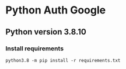 # Python Auth Google
## Python version 3.8.10

### Install requirements

```
python3.8 -m pip install -r requirements.txt
```